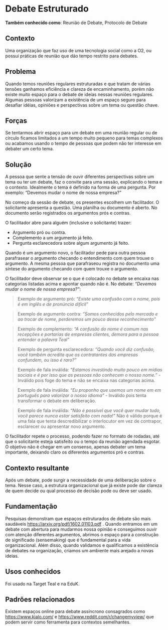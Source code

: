 # Debate Estruturado

**Também conhecido como**: Reunião de Debate, Protocolo de Debate

## Contexto

Uma organização que faz uso de uma tecnologia social como a O2, ou possui práticas de reunião que dão tempo restrito para debates.

## Problema

Quando temos reuniões regulares estruturadas e que tratam de várias tensões ganhamos eficiência e clareza de encaminhamento, porém não existe muito espaço para o debate de ideias nessas reuniões regulares. Algumas pessoas valorizam a existência de um espaço seguro para desafiar idéias, opiniões e perspectivas sobre um tema ou questão chave.

## Forças

Se tentarmos abrir espaço para um debate em uma reunião regular ou de círculo ficamos limitados a um tempo muito pequeno para temas complexos ou acabamos usando o tempo de pessoas que podem não ter interesse em debater um certo tema. 

## Solução

A pessoa que sente a tensão de ouvir diferentes perspectivas sobre um tema ou ter um debate, faz o convite para uma sessão, explicando o tema e o contexto. Idealmente o tema é definido na forma de uma pergunta. Por exemplo: “Devemos mudar o nome de nossa empresa?”

No começo da sessão de debate, os presentes escolhem um facilitador. O solicitante apresenta a questão. Uma planilha ou documento é aberto. No documento serão registrados os argumentos prós e contras.

O facilitador abre para alguém (inclusive o solicitante) trazer:
- Argumento pró ou contra.
- Complemento a um argumento já feito.
- Pergunta esclarecedora sobre algum argumento já feito. 

Quando é um argumento novo, o facilitador pede para outra pessoa parafrasear o argumento checando o entendimento com quem trouxe o argumento. A mesma pessoa que parafraseou registra no documento uma síntese do argumento checando com quem trouxe o argumento.

O facilitador deve observar se o que é colocado no debate se encaixa nas categorias listadas acima e apontar quando não é. No debate: *“Devemos mudar o nome de nossa empresa?”*:

> Exemplo de argumento pró: *“Existe uma confusão com o nome, pois é em inglês e de pronúncia difícil”*

> Exemplo de argumento contra: *“Somos conhecidos pelo mercado e ao trocar de nome, perderemos um pouco desse reconhecimento”*

> Exemplo de complemento: *“A confusão do nome é comum nas recepções e portarias de empresas clientes, demora para a pessoa entender a palavra Teal”*

> Exemplo de pergunta esclarecedora: *“Quando você diz confusão, você também acredita que os contratantes das empresas confundem, ou isso é raro?”*

> Exemplo de fala inválida: *“Estamos investindo muito pouco em mídias sociais e é por isso que as pessoas não conhecem o nosso nome.”* - Inválido pois foge do tema e não se encaixa nas categorias acima.

> Exemplo de fala inválida: *“Eu proponho que usemos um nome em em português para valorizar o nosso idioma”* - Inválido pois tenta transformar o debate em deliberação.

> Exemplo de fala inválida: *“Não é possível que você quer mudar tudo, você parece nunca estar satisfeito com nada!”* Não é válido porque é uma fala que tenta descredibilizar o interlocutor em vez de contrapor, esclarecer ou apresentar novo argumento.  

O facilitador repete o processo, podendo fazer no formato de rodadas, até que o solicitante esteja satisfeito ou o tempo da reunião agendada esgotar. O objetivo não é chegar em um consenso, apenas debater um tema importante, deixando claro os diferentes argumentos pró e contras. 


## Contexto resultante

Após um debate, pode surgir a necessidade de uma deliberação sobre o tema. Nesse caso, a estrutura organizacional que já existe pode dar clareza de quem decide ou qual processo de decisão pode ou deve ser usado.

## Fundamentação

Pesquisas demonstram que espaços estruturados de debate são mais saudáveis https://arxiv.org/pdf/1602.01103.pdf .  Quando entramos em um debate com abertura para mudarmos nossa opinião e conseguimos ouvir com atenção diferentes argumentos, abrimos o espaço para a construção de significado (sensemaking) que é fundamental para a vida organizacional. Além disso, quando validamos e qualificamos a existência de debates na organização, criamos um ambiente mais arejado a novas ideias. 

## Usos conhecidos

Foi usado na Target Teal e na EduK.

## Padrões relacionados

Existem espaços online para debate assíncrono consagrados como https://www.kialo.com/  e https://www.reddit.com/r/changemyview/ que podem servir como ferramenta para contextos semelhantes.  


